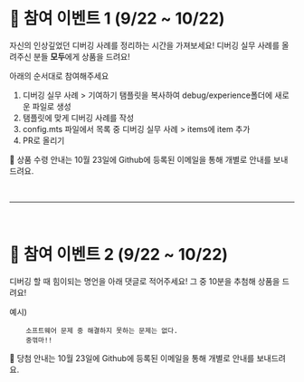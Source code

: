 # 🎁 참여 이벤트 1 (9/22 ~ 10/22)
자신의 인상깊었던 디버깅 사례를 정리하는 시간을 가져보세요! 디버깅 실무 사례를 올려주신 분들 **모두**에게 상품을 드려요! 

아래의 순서대로 참여해주세요
1. 디버깅 실무 사례 > 기여하기 탬플릿을 복사하여 debug/experience폴더에 새로운 파일로 생성
2. 탬플릿에 맞게 디버깅 사례를 작성
3. config.mts 파일에서 목록 중 디버깅 실무 사례 > items에 item 추가
4. PR로 올리기

💌 상품 수령 안내는 10월 23일에 Github에 등록된 이메일을 통해 개별로 안내를 보내드려요.

<br/>

--- 

<br/>

# 🎁 참여 이벤트 2 (9/22 ~ 10/22)
디버깅 할 때 힘이되는 명언을 아래 댓글로 적어주세요! 그 중 10분을 추첨해 상품을 드려요!

예시)
```
    소프트웨어 문제 중 해결하지 못하는 문제는 없다.
    중꺾마!!
```

💌 당첨 안내는 10월 23일에 Github에 등록된 이메일을 통해 개별로 안내를 보내드려요.
